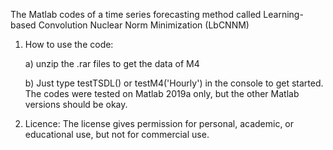 The Matlab codes of a time series forecasting method called Learning-based Convolution Nuclear Norm Minimization (LbCNNM)


1. How to use the code:

	a) unzip the .rar files to get the data of M4


	b) Just type testTSDL() or testM4('Hourly') in the console to get started. The codes were tested on Matlab 2019a only, but the other Matlab versions should be okay.


2. Licence: The license gives permission for personal, academic, or educational use, but not for commercial use. 
